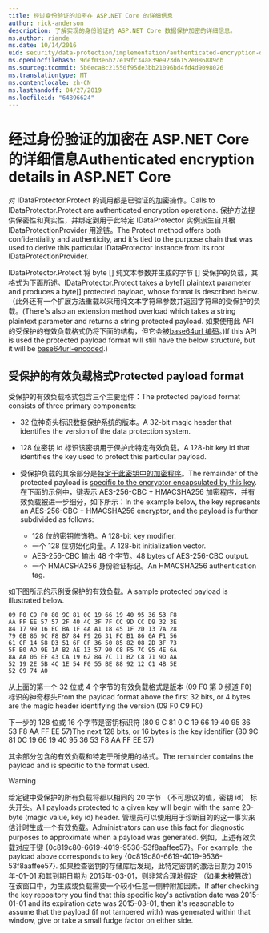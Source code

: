 ```yaml
---
title: 经过身份验证的加密在 ASP.NET Core 的详细信息
author: rick-anderson
description: 了解实现的身份验证的 ASP.NET Core 数据保护加密的详细信息。
ms.author: riande
ms.date: 10/14/2016
uid: security/data-protection/implementation/authenticated-encryption-details
ms.openlocfilehash: 9def03e6b27e19fc34a839e923d6152e086889db
ms.sourcegitcommit: 5b0eca8c21550f95de3bb21096bd4fd4d9098026
ms.translationtype: MT
ms.contentlocale: zh-CN
ms.lasthandoff: 04/27/2019
ms.locfileid: "64896624"
---
```

# <a name="authenticated-encryption-details-in-aspnet-core"></a><span data-ttu-id="0ca43-103">经过身份验证的加密在 ASP.NET Core 的详细信息</span><span class="sxs-lookup"><span data-stu-id="0ca43-103">Authenticated encryption details in ASP.NET Core</span></span>

<a name="data-protection-implementation-authenticated-encryption-details"></a>

<span data-ttu-id="0ca43-104">对 IDataProtector.Protect 的调用都是已验证的加密操作。</span><span class="sxs-lookup"><span data-stu-id="0ca43-104">Calls to IDataProtector.Protect are authenticated encryption operations.</span></span> <span data-ttu-id="0ca43-105">保护方法提供保密性和真实性，并绑定到用于此特定 IDataProtector 实例派生自其根 IDataProtectionProvider 用途链。</span><span class="sxs-lookup"><span data-stu-id="0ca43-105">The Protect method offers both confidentiality and authenticity, and it's tied to the purpose chain that was used to derive this particular IDataProtector instance from its root IDataProtectionProvider.</span></span>

<span data-ttu-id="0ca43-106">IDataProtector.Protect 将 byte [] 纯文本参数并生成的字节 [] 受保护的负载，其格式为下面所述。</span><span class="sxs-lookup"><span data-stu-id="0ca43-106">IDataProtector.Protect takes a byte[] plaintext parameter and produces a byte[] protected payload, whose format is described below.</span></span> <span data-ttu-id="0ca43-107">（此外还有一个扩展方法重载以采用纯文本字符串参数并返回字符串的受保护的负载。</span><span class="sxs-lookup"><span data-stu-id="0ca43-107">(There's also an extension method overload which takes a string plaintext parameter and returns a string protected payload.</span></span> <span data-ttu-id="0ca43-108">如果使用此 API 的受保护的有效负载格式仍将下面的结构，但它会被[base64url 编码](https://tools.ietf.org/html/rfc4648#section-5)。)</span><span class="sxs-lookup"><span data-stu-id="0ca43-108">If this API is used the protected payload format will still have the below structure, but it will be [base64url-encoded](https://tools.ietf.org/html/rfc4648#section-5).)</span></span>

## <a name="protected-payload-format"></a><span data-ttu-id="0ca43-109">受保护的有效负载格式</span><span class="sxs-lookup"><span data-stu-id="0ca43-109">Protected payload format</span></span>

<span data-ttu-id="0ca43-110">受保护的有效负载格式包含三个主要组件：</span><span class="sxs-lookup"><span data-stu-id="0ca43-110">The protected payload format consists of three primary components:</span></span>

* <span data-ttu-id="0ca43-111">32 位神奇头标识数据保护系统的版本。</span><span class="sxs-lookup"><span data-stu-id="0ca43-111">A 32-bit magic header that identifies the version of the data protection system.</span></span>

* <span data-ttu-id="0ca43-112">128 位密钥 id 标识该密钥用于保护此特定有效负载。</span><span class="sxs-lookup"><span data-stu-id="0ca43-112">A 128-bit key id that identifies the key used to protect this particular payload.</span></span>

* <span data-ttu-id="0ca43-113">受保护负载的其余部分是[特定于此密钥中的加密程序](xref:security/data-protection/implementation/subkeyderivation#data-protection-implementation-subkey-derivation)。</span><span class="sxs-lookup"><span data-stu-id="0ca43-113">The remainder of the protected payload is [specific to the encryptor encapsulated by this key](xref:security/data-protection/implementation/subkeyderivation#data-protection-implementation-subkey-derivation).</span></span> <span data-ttu-id="0ca43-114">在下面的示例中，键表示 AES-256-CBC + HMACSHA256 加密程序，并有效负载被进一步细分，如下所示：</span><span class="sxs-lookup"><span data-stu-id="0ca43-114">In the example below, the key represents an AES-256-CBC + HMACSHA256 encryptor, and the payload is further subdivided as follows:</span></span>
  * <span data-ttu-id="0ca43-115">128 位的密钥修饰符。</span><span class="sxs-lookup"><span data-stu-id="0ca43-115">A 128-bit key modifier.</span></span>
  * <span data-ttu-id="0ca43-116">一个 128 位初始化向量。</span><span class="sxs-lookup"><span data-stu-id="0ca43-116">A 128-bit initialization vector.</span></span>
  * <span data-ttu-id="0ca43-117">AES-256-CBC 输出 48 个字节。</span><span class="sxs-lookup"><span data-stu-id="0ca43-117">48 bytes of AES-256-CBC output.</span></span>
  * <span data-ttu-id="0ca43-118">一个 HMACSHA256 身份验证标记。</span><span class="sxs-lookup"><span data-stu-id="0ca43-118">An HMACSHA256 authentication tag.</span></span>

<span data-ttu-id="0ca43-119">如下图所示的示例受保护的有效负载。</span><span class="sxs-lookup"><span data-stu-id="0ca43-119">A sample protected payload is illustrated below.</span></span>

```
09 F0 C9 F0 80 9C 81 0C 19 66 19 40 95 36 53 F8
AA FF EE 57 57 2F 40 4C 3F 7F CC 9D CC D9 32 3E
84 17 99 16 EC BA 1F 4A A1 18 45 1F 2D 13 7A 28
79 6B 86 9C F8 B7 84 F9 26 31 FC B1 86 0A F1 56
61 CF 14 58 D3 51 6F CF 36 50 85 82 08 2D 3F 73
5F B0 AD 9E 1A B2 AE 13 57 90 C8 F5 7C 95 4E 6A
8A AA 06 EF 43 CA 19 62 84 7C 11 B2 C8 71 9D AA
52 19 2E 5B 4C 1E 54 F0 55 BE 88 92 12 C1 4B 5E
52 C9 74 A0
```

<span data-ttu-id="0ca43-120">从上面的第一个 32 位或 4 个字节的有效负载格式是版本 (09 F0 第 9 频道 F0) 标识的神奇标头</span><span class="sxs-lookup"><span data-stu-id="0ca43-120">From the payload format above the first 32 bits, or 4 bytes are the magic header identifying the version (09 F0 C9 F0)</span></span>

<span data-ttu-id="0ca43-121">下一步的 128 位或 16 个字节是密钥标识符 (80 9 C 81 0 C 19 66 19 40 95 36 53 F8 AA FF EE 57)</span><span class="sxs-lookup"><span data-stu-id="0ca43-121">The next 128 bits, or 16 bytes is the key identifier (80 9C 81 0C 19 66 19 40 95 36 53 F8 AA FF EE 57)</span></span>

<span data-ttu-id="0ca43-122">其余部分包含的有效负载和特定于所使用的格式。</span><span class="sxs-lookup"><span data-stu-id="0ca43-122">The remainder contains the payload and is specific to the format used.</span></span>

> [!WARNING]
> <span data-ttu-id="0ca43-123">给定键中受保护的所有负载将都以相同的 20 字节 （不可思议的值，密钥 id） 标头开头。</span><span class="sxs-lookup"><span data-stu-id="0ca43-123">All payloads protected to a given key will begin with the same 20-byte (magic value, key id) header.</span></span> <span data-ttu-id="0ca43-124">管理员可以使用用于诊断目的的这一事实来估计时生成一个有效负载。</span><span class="sxs-lookup"><span data-stu-id="0ca43-124">Administrators can use this fact for diagnostic purposes to approximate when a payload was generated.</span></span> <span data-ttu-id="0ca43-125">例如，上述有效负载对应于键 {0c819c80-6619-4019-9536-53f8aaffee57}。</span><span class="sxs-lookup"><span data-stu-id="0ca43-125">For example, the payload above corresponds to key {0c819c80-6619-4019-9536-53f8aaffee57}.</span></span> <span data-ttu-id="0ca43-126">如果检查密钥的存储库后发现，此特定密钥的激活日期为 2015年-01-01 和其到期日期为 2015年-03-01，则非常合理地假定 （如果未被篡改） 在该窗口中，为生成或负载需要一个较小任意一侧种附加因素。</span><span class="sxs-lookup"><span data-stu-id="0ca43-126">If after checking the key repository you find that this specific key's activation date was 2015-01-01 and its expiration date was 2015-03-01, then it's reasonable to assume that the payload (if not tampered with) was generated within that window, give or take a small fudge factor on either side.</span></span>
